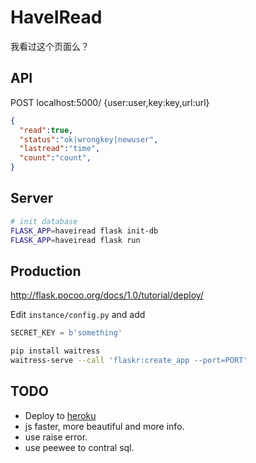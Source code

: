 # HaveIRead
我看过这个页面么？

## API
POST localhost:5000/ {user:user,key:key,url:url}

```json
{
  "read":true,
  "status":"ok|wrongkey|newuser",
  "lastread":"time",
  "count":"count",
}
```

## Server
```bash
# init database
FLASK_APP=haveiread flask init-db
FLASK_APP=haveiread flask run
```

## Production
http://flask.pocoo.org/docs/1.0/tutorial/deploy/

Edit `instance/config.py` and add
```python
SECRET_KEY = b'something'
```

```bash
pip install waitress
waitress-serve --call 'flaskr:create_app --port=PORT'
```

## TODO
* Deploy to [heroku](https://www.heroku.com/)
* js faster, more beautiful and more info.
* use raise error.
* use peewee to contral sql.
